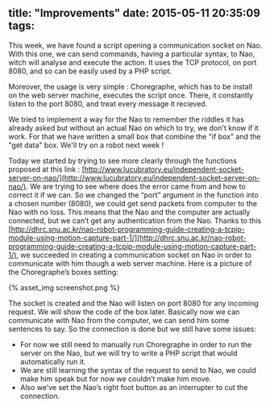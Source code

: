 title: "Improvements"
date: 2015-05-11 20:35:09
tags:
---

This week, we have found a script opening a communication socket on Nao. With this one, we can send commands, having a particular syntax, to Nao, witch will analyse and execute the action. It uses the TCP protocol, on port 8080, and so can be easily used by a PHP script. 

Moreover, the usage is very simple : Choregraphe, which has to be install on the web server machine, executes the script once. There, it constantly listen to the port 8080, and treat every message it recieved.

We tried to implement a way for the Nao to remember the riddles it has already asked but without an actual Nao on which to try, we don't know if it work. For that we have written a small box that combine the "if box" and the "get data" box. We'll try on a robot next week !

Today we started by trying to see more clearly through the functions proposed at this link : [http://www.lucubratory.eu/independent-socket-server-on-nao/](http://www.lucubratory.eu/independent-socket-server-on-nao/). We are trying to see where does the error came from and how to correct it if we can. So we changed the “port” argument in the function into a chosen number (8080), we could get send packets from computer to the Nao with no loss. This means that the Nao and the computer are actually connected, but we can’t get any authentication from the Nao. 
Thanks to this [http://dhrc.snu.ac.kr/nao-robot-programming-guide-creating-a-tcpip-module-using-motion-capture-part-1/](http://dhrc.snu.ac.kr/nao-robot-programming-guide-creating-a-tcpip-module-using-motion-capture-part-1/), we succeeded in creating a communication socket on Nao in order to communicate with him though a web server machine.
Here is a picture of the Choregraphe’s boxes setting:

{% asset_img screenshot.png %}   <br />

The socket is created and the Nao will listen on port 8080 for any incoming request. We will show the code of the box later. Basically now we can communicate with Nao from the computer, we can send him some sentences to say. So the connection is done but we still have some issues:

* For now we still need to manually run Choregraphe in order to run the server on the Nao, but we will try to write a PHP script that would automatically run it.
* We are still learning the syntax of the request to send to Nao, we could make him speak but for now we couldn’t make him move.
* Also we’ve set the Nao’s right foot button as an interrupter to cut the connection.
